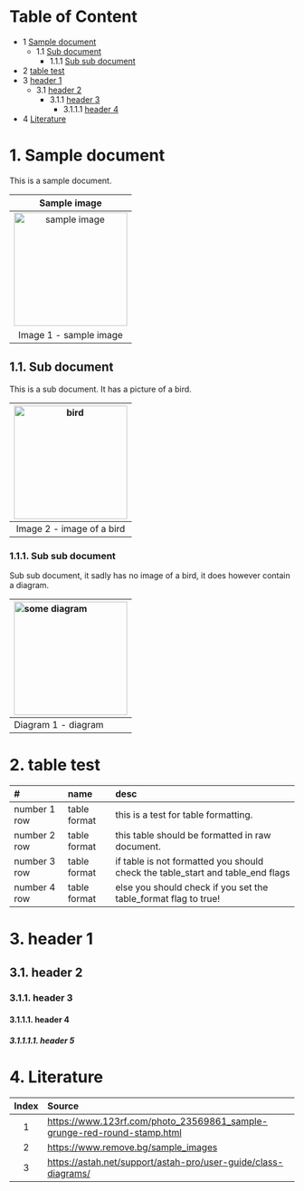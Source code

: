 # Table of Content

- 1 [Sample document](#chapter0)
	- 1.1 [Sub document](#chapter1)
		- 1.1.1 [Sub sub document](#chapter2)
- 2 [table test](#chapter3)
- 3 [header 1](#chapter4)
	- 3.1 [header 2](#chapter5)
		- 3.1.1 [header 3](#chapter6)
			- 3.1.1.1 [header 4](#chapter7)
- 4 [Literature](#chapter9)


<div style="page-break-after: always;"></div>

# 1. Sample document <a name="chapter0"></a>

This is a sample document.

|Sample image|
|:---:|
| <img width="200" src="https://previews.123rf.com/images/aquir/aquir1311/aquir131100316/23569861-sample-grunge-red-round-stamp.jpg"  alt="sample image"/> |
| Image 1 - sample image|    


## 1.1. Sub document <a name="chapter1"></a>

This is a sub document. It has a picture of a bird. 

| <img width="200" src="https://static.remove.bg/sample-gallery/graphics/bird-thumbnail.jpg"  alt="bird"/> |
|:---:|
|Image 2 - image of a bird|


### 1.1.1. Sub sub document <a name="chapter2"></a>

Sub sub document, it sadly has no image of a bird, it does however contain a diagram.

| <img width="200" src="https://astah.net/wp-content/uploads/2020/11/auto-create-class-diagram-detailed.png"  alt="some diagram"/> |
|:---|
| Diagram 1 - diagram |



<div style="page-break-after: always;"></div>

# 2. table test  <a name="chapter3"></a>


| #            | name         | desc                                                                           | 
| :---         | :---         | :---                                                                           | 
| number 1 row | table format | this is a test for table formatting.                                           | 
| number 2 row | table format | this table should be formatted in raw document.                                | 
| number 3 row | table format | if table is not formatted you should check the table_start and table_end flags | 
| number 4 row | table format | else you should check if you set the table_format flag to true!                | 



<div style="page-break-after: always;"></div>

# 3. header 1 <a name="chapter4"></a>
## 3.1. header 2 <a name="chapter5"></a>
### 3.1.1. header 3 <a name="chapter6"></a>
#### 3.1.1.1. header 4 <a name="chapter7"></a>
##### 3.1.1.1.1. header 5 <a name="chapter8"></a>


<div style="page-break-after: always;"></div>

# 4. Literature <a name="chapter9"></a>

|Index|Source|
|:---:|:---|
| 1 | https://www.123rf.com/photo_23569861_sample-grunge-red-round-stamp.html | 
| 2 | https://www.remove.bg/sample_images | 
| 3 | https://astah.net/support/astah-pro/user-guide/class-diagrams/ | 




